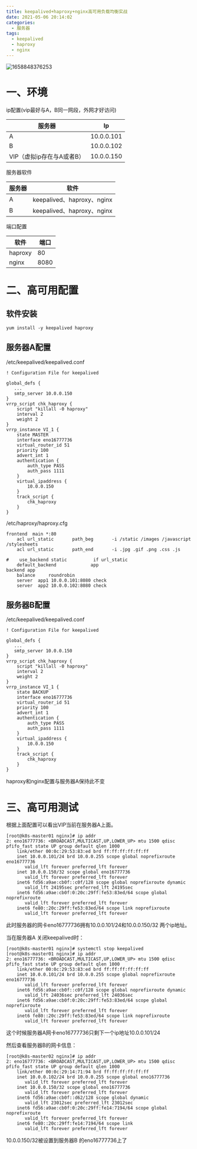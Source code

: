 ```yaml
---
title: keepalived+haproxy+nginx高可用负载均衡实战
date: 2021-05-06 20:14:02
categories:
  - 服务器
tags:
  - keepalived
  - haproxy
  - nginx
---
```


![1658848376253](keepalived+haproxy+nginx高可用负载均衡实战/1658848376253.png)

# 一、环境

ip配置(vip最好与A，B同一网段，外网才好访问)

| 服务器                    | Ip         |
| ------------------------- | ---------- |
| A                         | 10.0.0.101 |
| B                         | 10.0.0.102 |
| VIP（虚拟ip存在与A或者B） | 10.0.0.150 |

服务器软件

| 服务器 | 软件                       |
| ------ | -------------------------- |
| A      | keepalived、haproxy、nginx |
| B      | keepalived、haproxy、nginx |

端口配置

| 软件    | 端口 |
| ------- | ---- |
| haproxy | 80   |
| nginx   | 8080 |

# 二、高可用配置

## 软件安装

```
yum install -y keepalived haproxy
```

## 服务器A配置

/etc/keepalived/keepalived.conf

```
! Configuration File for keepalived

global_defs {
   ...
   smtp_server 10.0.0.150
}
vrrp_script chk_haproxy {
    script "killall -0 haproxy"
    interval 2
    weight 2
}
vrrp_instance VI_1 {
    state MASTER
    interface eno16777736
    virtual_router_id 51
    priority 100
    advert_int 1
    authentication {
        auth_type PASS
        auth_pass 1111
    }
    virtual_ipaddress {
        10.0.0.150
    }
    track_script {
        chk_haproxy
    }
}
```

/etc/haproxy/haproxy.cfg

```
frontend  main *:80
    acl url_static       path_beg       -i /static /images /javascript /stylesheets
    acl url_static       path_end       -i .jpg .gif .png .css .js

#    use_backend static          if url_static
    default_backend             app
backend app
    balance     roundrobin
    server  app1 10.0.0.101:8080 check
    server  app2 10.0.0.102:8080 check
```

## 服务器B配置

/etc/keepalived/keepalived.conf

```
! Configuration File for keepalived

global_defs {
   ...
   smtp_server 10.0.0.150
}
vrrp_script chk_haproxy {
    script "killall -0 haproxy"
    interval 2
    weight 2
}
vrrp_instance VI_1 {
    state BACKUP
    interface eno16777736
    virtual_router_id 51
    priority 100
    advert_int 1
    authentication {
        auth_type PASS
        auth_pass 1111
    }
    virtual_ipaddress {
        10.0.0.150
    }
    track_script {
        chk_haproxy
    }
}
```

haproxy和nginx配置与服务器A保持此不变

# 三、高可用测试

根据上面配置可以看出VIP当前在服务器A上面。

```
[root@k8s-master01 nginx]# ip addr
2: eno16777736: <BROADCAST,MULTICAST,UP,LOWER_UP> mtu 1500 qdisc pfifo_fast state UP group default qlen 1000
    link/ether 00:0c:29:53:83:ed brd ff:ff:ff:ff:ff:ff
    inet 10.0.0.101/24 brd 10.0.0.255 scope global noprefixroute eno16777736
       valid_lft forever preferred_lft forever
    inet 10.0.0.150/32 scope global eno16777736
       valid_lft forever preferred_lft forever
    inet6 fd56:a9ae:cb0f::c0f/128 scope global noprefixroute dynamic 
       valid_lft 24195sec preferred_lft 24195sec
    inet6 fd56:a9ae:cb0f:0:20c:29ff:fe53:83ed/64 scope global noprefixroute 
       valid_lft forever preferred_lft forever
    inet6 fe80::20c:29ff:fe53:83ed/64 scope link noprefixroute 
       valid_lft forever preferred_lft forever
```

此时服务器的网卡eno16777736拥有10.0.0.101/24和10.0.0.150/32 两个ip地址。

当在服务器A 关闭keepalived时：

```
[root@k8s-master01 nginx]# systemctl stop keepalived
[root@k8s-master01 nginx]# ip addr
2: eno16777736: <BROADCAST,MULTICAST,UP,LOWER_UP> mtu 1500 qdisc pfifo_fast state UP group default qlen 1000
    link/ether 00:0c:29:53:83:ed brd ff:ff:ff:ff:ff:ff
    inet 10.0.0.101/24 brd 10.0.0.255 scope global noprefixroute eno16777736
       valid_lft forever preferred_lft forever
    inet6 fd56:a9ae:cb0f::c0f/128 scope global noprefixroute dynamic 
       valid_lft 24036sec preferred_lft 24036sec
    inet6 fd56:a9ae:cb0f:0:20c:29ff:fe53:83ed/64 scope global noprefixroute 
       valid_lft forever preferred_lft forever
    inet6 fe80::20c:29ff:fe53:83ed/64 scope link noprefixroute 
       valid_lft forever preferred_lft forever
```

这个时候服务器A网卡eno16777736只剩下一个ip地址10.0.0.101/24

然后查看服务器B的网卡信息：

```
[root@k8s-master02 nginx]# ip addr
2: eno16777736: <BROADCAST,MULTICAST,UP,LOWER_UP> mtu 1500 qdisc pfifo_fast state UP group default qlen 1000
    link/ether 00:0c:29:14:71:94 brd ff:ff:ff:ff:ff:ff
    inet 10.0.0.102/24 brd 10.0.0.255 scope global eno16777736
       valid_lft forever preferred_lft forever
    inet 10.0.0.150/32 scope global eno16777736
       valid_lft forever preferred_lft forever
    inet6 fd56:a9ae:cb0f::d62/128 scope global dynamic 
       valid_lft 23012sec preferred_lft 23012sec
    inet6 fd56:a9ae:cb0f:0:20c:29ff:fe14:7194/64 scope global noprefixroute 
       valid_lft forever preferred_lft forever
    inet6 fe80::20c:29ff:fe14:7194/64 scope link 
       valid_lft forever preferred_lft forever
```

10.0.0.150/32被设置到服务器B 的eno16777736上了

